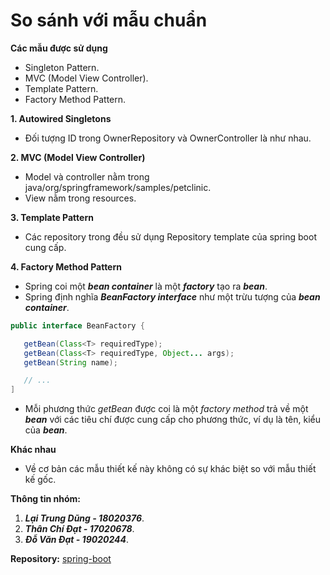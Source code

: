 # So sánh với mẫu chuẩn

**Các mẫu được sử dụng**
* Singleton Pattern.
* MVC (Model View Controller).
* Template Pattern.
* Factory Method Pattern.

**1. Autowired Singletons**
 * Đối tượng ID trong OwnerRepository và OwnerController là như nhau.
 
**2. MVC (Model View Controller)**
 * Model và controller nằm trong java/org/springframework/samples/petclinic.
 * View nằm trong resources.
 
**3. Template Pattern**
 * Các repository trong đều sử dụng Repository template của spring boot cung cấp.

**4. Factory Method Pattern**
 * Spring coi một ***bean container*** là một ***factory*** tạo ra ***bean***.
 * Spring định nghĩa ***BeanFactory interface*** như một trừu tượng của ***bean container***.
 ```Java
 public interface BeanFactory {

    getBean(Class<T> requiredType);
    getBean(Class<T> requiredType, Object... args);
    getBean(String name);

    // ...
]
 ```
 * Mỗi phương thức *getBean* được coi là một *factory method* trả về một ***bean*** với các tiêu chí được cung cấp cho phương thức, ví dụ là tên, kiểu của ***bean***.


**Khác nhau**
 * Về cơ bản các mẫu thiết kế này không có sự khác biệt so với mẫu thiết kế gốc.

**Thông tin nhóm:**
1. ***Lại Trung Dũng - 18020376***.
2. ***Thân Chí Đạt - 17020678***.
3. ***Đỗ Văn Đạt - 19020244***.

**Repository:** [spring-boot](https://github.com/spring-projects/spring-boot)
